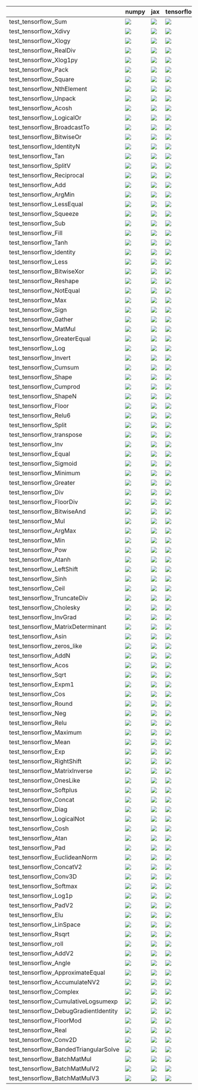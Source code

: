|                                       | numpy                                                                                                                                                                              | jax                                                                                                                                                                                    | tensorflow                                                                                                                                                                             | torch                                                                                                                                                                              |
|:--------------------------------------|:-----------------------------------------------------------------------------------------------------------------------------------------------------------------------------------|:---------------------------------------------------------------------------------------------------------------------------------------------------------------------------------------|:---------------------------------------------------------------------------------------------------------------------------------------------------------------------------------------|:-----------------------------------------------------------------------------------------------------------------------------------------------------------------------------------|
| test_tensorflow_Sum                   | <a href="https://github.com/unifyai/ivy/actions/runs/4546908529/jobs/8016124667" rel="noopener noreferrer" target="_blank"><img src=https://img.shields.io/badge/-failure-red></a> | <a href="https://github.com/unifyai/ivy/actions/runs/4546908529/jobs/8016124667" rel="noopener noreferrer" target="_blank"><img src=https://img.shields.io/badge/-failure-red></a>     | <a href="https://github.com/unifyai/ivy/actions/runs/4546908529/jobs/8016124667" rel="noopener noreferrer" target="_blank"><img src=https://img.shields.io/badge/-failure-red></a>     | <a href="https://github.com/unifyai/ivy/actions/runs/4546908529/jobs/8016124667" rel="noopener noreferrer" target="_blank"><img src=https://img.shields.io/badge/-failure-red></a> |
| test_tensorflow_Xdivy                 | <a href="https://github.com/unifyai/ivy/actions/runs/4546908529/jobs/8016124667" rel="noopener noreferrer" target="_blank"><img src=https://img.shields.io/badge/-failure-red></a> | <a href="https://github.com/unifyai/ivy/actions/runs/4546908529/jobs/8016124667" rel="noopener noreferrer" target="_blank"><img src=https://img.shields.io/badge/-failure-red></a>     | <a href="https://github.com/unifyai/ivy/actions/runs/4546908529/jobs/8016124667" rel="noopener noreferrer" target="_blank"><img src=https://img.shields.io/badge/-failure-red></a>     | <a href="https://github.com/unifyai/ivy/actions/runs/4546908529/jobs/8016124667" rel="noopener noreferrer" target="_blank"><img src=https://img.shields.io/badge/-failure-red></a> |
| test_tensorflow_Xlogy                 | <a href="https://github.com/unifyai/ivy/actions/runs/4546441832/jobs/8015076628" rel="noopener noreferrer" target="_blank"><img src=https://img.shields.io/badge/-failure-red></a> | <a href="https://github.com/unifyai/ivy/actions/runs/4546441832/jobs/8015076628" rel="noopener noreferrer" target="_blank"><img src=https://img.shields.io/badge/-failure-red></a>     | <a href="https://github.com/unifyai/ivy/actions/runs/4546441832/jobs/8015076628" rel="noopener noreferrer" target="_blank"><img src=https://img.shields.io/badge/-failure-red></a>     | <a href="https://github.com/unifyai/ivy/actions/runs/4546441832/jobs/8015076628" rel="noopener noreferrer" target="_blank"><img src=https://img.shields.io/badge/-failure-red></a> |
| test_tensorflow_RealDiv               | <a href="https://github.com/unifyai/ivy/actions/runs/4547379543/jobs/8017186304" rel="noopener noreferrer" target="_blank"><img src=https://img.shields.io/badge/-failure-red></a> | <a href="https://github.com/unifyai/ivy/actions/runs/4547379543/jobs/8017186304" rel="noopener noreferrer" target="_blank"><img src=https://img.shields.io/badge/-failure-red></a>     | <a href="https://github.com/unifyai/ivy/actions/runs/4547379543/jobs/8017186304" rel="noopener noreferrer" target="_blank"><img src=https://img.shields.io/badge/-failure-red></a>     | <a href="https://github.com/unifyai/ivy/actions/runs/4547379543/jobs/8017186304" rel="noopener noreferrer" target="_blank"><img src=https://img.shields.io/badge/-failure-red></a> |
| test_tensorflow_Xlog1py               | <a href="https://github.com/unifyai/ivy/actions/runs/4546441832/jobs/8015076628" rel="noopener noreferrer" target="_blank"><img src=https://img.shields.io/badge/-failure-red></a> | <a href="https://github.com/unifyai/ivy/actions/runs/4546441832/jobs/8015076628" rel="noopener noreferrer" target="_blank"><img src=https://img.shields.io/badge/-failure-red></a>     | <a href="https://github.com/unifyai/ivy/actions/runs/4546441832/jobs/8015076628" rel="noopener noreferrer" target="_blank"><img src=https://img.shields.io/badge/-failure-red></a>     | <a href="https://github.com/unifyai/ivy/actions/runs/4546441832/jobs/8015076628" rel="noopener noreferrer" target="_blank"><img src=https://img.shields.io/badge/-failure-red></a> |
| test_tensorflow_Pack                  | <a href="https://github.com/unifyai/ivy/actions/runs/4547379543/jobs/8017186304" rel="noopener noreferrer" target="_blank"><img src=https://img.shields.io/badge/-failure-red></a> | <a href="https://github.com/unifyai/ivy/actions/runs/4547379543/jobs/8017186304" rel="noopener noreferrer" target="_blank"><img src=https://img.shields.io/badge/-failure-red></a>     | <a href="https://github.com/unifyai/ivy/actions/runs/4547379543/jobs/8017186304" rel="noopener noreferrer" target="_blank"><img src=https://img.shields.io/badge/-failure-red></a>     | <a href="https://github.com/unifyai/ivy/actions/runs/4547379543/jobs/8017186304" rel="noopener noreferrer" target="_blank"><img src=https://img.shields.io/badge/-failure-red></a> |
| test_tensorflow_Square                | <a href="https://github.com/unifyai/ivy/actions/runs/4546908529/jobs/8016124667" rel="noopener noreferrer" target="_blank"><img src=https://img.shields.io/badge/-failure-red></a> | <a href="https://github.com/unifyai/ivy/actions/runs/4546908529/jobs/8016124667" rel="noopener noreferrer" target="_blank"><img src=https://img.shields.io/badge/-failure-red></a>     | <a href="https://github.com/unifyai/ivy/actions/runs/4546908529/jobs/8016124667" rel="noopener noreferrer" target="_blank"><img src=https://img.shields.io/badge/-failure-red></a>     | <a href="https://github.com/unifyai/ivy/actions/runs/4546908529/jobs/8016124667" rel="noopener noreferrer" target="_blank"><img src=https://img.shields.io/badge/-failure-red></a> |
| test_tensorflow_NthElement            | <a href="https://github.com/unifyai/ivy/actions/runs/4547379543/jobs/8017186304" rel="noopener noreferrer" target="_blank"><img src=https://img.shields.io/badge/-failure-red></a> | <a href="https://github.com/unifyai/ivy/actions/runs/4547379543/jobs/8017186304" rel="noopener noreferrer" target="_blank"><img src=https://img.shields.io/badge/-failure-red></a>     | <a href="https://github.com/unifyai/ivy/actions/runs/4547379543/jobs/8017186304" rel="noopener noreferrer" target="_blank"><img src=https://img.shields.io/badge/-failure-red></a>     | <a href="https://github.com/unifyai/ivy/actions/runs/4547379543/jobs/8017186304" rel="noopener noreferrer" target="_blank"><img src=https://img.shields.io/badge/-failure-red></a> |
| test_tensorflow_Unpack                | <a href="https://github.com/unifyai/ivy/actions/runs/4546908529/jobs/8016124667" rel="noopener noreferrer" target="_blank"><img src=https://img.shields.io/badge/-failure-red></a> | <a href="https://github.com/unifyai/ivy/actions/runs/4546908529/jobs/8016124667" rel="noopener noreferrer" target="_blank"><img src=https://img.shields.io/badge/-failure-red></a>     | <a href="https://github.com/unifyai/ivy/actions/runs/4546908529/jobs/8016124667" rel="noopener noreferrer" target="_blank"><img src=https://img.shields.io/badge/-failure-red></a>     | <a href="https://github.com/unifyai/ivy/actions/runs/4546908529/jobs/8016124667" rel="noopener noreferrer" target="_blank"><img src=https://img.shields.io/badge/-failure-red></a> |
| test_tensorflow_Acosh                 | <a href="https://github.com/unifyai/ivy/actions/runs/4547836176/jobs/8018212789" rel="noopener noreferrer" target="_blank"><img src=https://img.shields.io/badge/-failure-red></a> | <a href="https://github.com/unifyai/ivy/actions/runs/4547836176/jobs/8018212789" rel="noopener noreferrer" target="_blank"><img src=https://img.shields.io/badge/-failure-red></a>     | <a href="https://github.com/unifyai/ivy/actions/runs/4547836176/jobs/8018212789" rel="noopener noreferrer" target="_blank"><img src=https://img.shields.io/badge/-failure-red></a>     | <a href="https://github.com/unifyai/ivy/actions/runs/4547836176/jobs/8018212789" rel="noopener noreferrer" target="_blank"><img src=https://img.shields.io/badge/-failure-red></a> |
| test_tensorflow_LogicalOr             | <a href="https://github.com/unifyai/ivy/actions/runs/4547379543/jobs/8017186304" rel="noopener noreferrer" target="_blank"><img src=https://img.shields.io/badge/-failure-red></a> | <a href="https://github.com/unifyai/ivy/actions/runs/4547379543/jobs/8017186304" rel="noopener noreferrer" target="_blank"><img src=https://img.shields.io/badge/-failure-red></a>     | <a href="https://github.com/unifyai/ivy/actions/runs/4547379543/jobs/8017186304" rel="noopener noreferrer" target="_blank"><img src=https://img.shields.io/badge/-failure-red></a>     | <a href="https://github.com/unifyai/ivy/actions/runs/4547379543/jobs/8017186304" rel="noopener noreferrer" target="_blank"><img src=https://img.shields.io/badge/-failure-red></a> |
| test_tensorflow_BroadcastTo           | <a href="https://github.com/unifyai/ivy/actions/runs/4547836176/jobs/8018212789" rel="noopener noreferrer" target="_blank"><img src=https://img.shields.io/badge/-failure-red></a> | <a href="https://github.com/unifyai/ivy/actions/runs/4547836176/jobs/8018212789" rel="noopener noreferrer" target="_blank"><img src=https://img.shields.io/badge/-failure-red></a>     | <a href="https://github.com/unifyai/ivy/actions/runs/4547836176/jobs/8018212789" rel="noopener noreferrer" target="_blank"><img src=https://img.shields.io/badge/-failure-red></a>     | <a href="https://github.com/unifyai/ivy/actions/runs/4547836176/jobs/8018212789" rel="noopener noreferrer" target="_blank"><img src=https://img.shields.io/badge/-failure-red></a> |
| test_tensorflow_BitwiseOr             | <a href="https://github.com/unifyai/ivy/actions/runs/4547836176/jobs/8018212789" rel="noopener noreferrer" target="_blank"><img src=https://img.shields.io/badge/-failure-red></a> | <a href="https://github.com/unifyai/ivy/actions/runs/4547836176/jobs/8018212789" rel="noopener noreferrer" target="_blank"><img src=https://img.shields.io/badge/-failure-red></a>     | <a href="https://github.com/unifyai/ivy/actions/runs/4547836176/jobs/8018212789" rel="noopener noreferrer" target="_blank"><img src=https://img.shields.io/badge/-failure-red></a>     | <a href="https://github.com/unifyai/ivy/actions/runs/4547836176/jobs/8018212789" rel="noopener noreferrer" target="_blank"><img src=https://img.shields.io/badge/-failure-red></a> |
| test_tensorflow_IdentityN             | <a href="https://github.com/unifyai/ivy/actions/runs/4548249718/jobs/8019084056" rel="noopener noreferrer" target="_blank"><img src=https://img.shields.io/badge/-failure-red></a> | <a href="https://github.com/unifyai/ivy/actions/runs/4548249718/jobs/8019084056" rel="noopener noreferrer" target="_blank"><img src=https://img.shields.io/badge/-failure-red></a>     | <a href="https://github.com/unifyai/ivy/actions/runs/4548249718/jobs/8019084056" rel="noopener noreferrer" target="_blank"><img src=https://img.shields.io/badge/-failure-red></a>     | <a href="https://github.com/unifyai/ivy/actions/runs/4548249718/jobs/8019084056" rel="noopener noreferrer" target="_blank"><img src=https://img.shields.io/badge/-failure-red></a> |
| test_tensorflow_Tan                   | <a href="https://github.com/unifyai/ivy/actions/runs/4546908529/jobs/8016124667" rel="noopener noreferrer" target="_blank"><img src=https://img.shields.io/badge/-failure-red></a> | <a href="https://github.com/unifyai/ivy/actions/runs/4546908529/jobs/8016124667" rel="noopener noreferrer" target="_blank"><img src=https://img.shields.io/badge/-failure-red></a>     | <a href="https://github.com/unifyai/ivy/actions/runs/4546908529/jobs/8016124667" rel="noopener noreferrer" target="_blank"><img src=https://img.shields.io/badge/-failure-red></a>     | <a href="https://github.com/unifyai/ivy/actions/runs/4546908529/jobs/8016124667" rel="noopener noreferrer" target="_blank"><img src=https://img.shields.io/badge/-failure-red></a> |
| test_tensorflow_SplitV                | <a href="https://github.com/unifyai/ivy/actions/runs/4546908529/jobs/8016124667" rel="noopener noreferrer" target="_blank"><img src=https://img.shields.io/badge/-failure-red></a> | <a href="https://github.com/unifyai/ivy/actions/runs/4546908529/jobs/8016124667" rel="noopener noreferrer" target="_blank"><img src=https://img.shields.io/badge/-failure-red></a>     | <a href="https://github.com/unifyai/ivy/actions/runs/4546908529/jobs/8016124667" rel="noopener noreferrer" target="_blank"><img src=https://img.shields.io/badge/-failure-red></a>     | <a href="https://github.com/unifyai/ivy/actions/runs/4546908529/jobs/8016124667" rel="noopener noreferrer" target="_blank"><img src=https://img.shields.io/badge/-failure-red></a> |
| test_tensorflow_Reciprocal            | <a href="https://github.com/unifyai/ivy/actions/runs/4547379543/jobs/8017186304" rel="noopener noreferrer" target="_blank"><img src=https://img.shields.io/badge/-failure-red></a> | <a href="https://github.com/unifyai/ivy/actions/runs/4547379543/jobs/8017186304" rel="noopener noreferrer" target="_blank"><img src=https://img.shields.io/badge/-failure-red></a>     | <a href="https://github.com/unifyai/ivy/actions/runs/4547379543/jobs/8017186304" rel="noopener noreferrer" target="_blank"><img src=https://img.shields.io/badge/-failure-red></a>     | <a href="https://github.com/unifyai/ivy/actions/runs/4547379543/jobs/8017186304" rel="noopener noreferrer" target="_blank"><img src=https://img.shields.io/badge/-failure-red></a> |
| test_tensorflow_Add                   | <a href="https://github.com/unifyai/ivy/actions/runs/4547836176/jobs/8018212789" rel="noopener noreferrer" target="_blank"><img src=https://img.shields.io/badge/-failure-red></a> | <a href="https://github.com/unifyai/ivy/actions/runs/4547836176/jobs/8018212789" rel="noopener noreferrer" target="_blank"><img src=https://img.shields.io/badge/-failure-red></a>     | <a href="https://github.com/unifyai/ivy/actions/runs/4547836176/jobs/8018212789" rel="noopener noreferrer" target="_blank"><img src=https://img.shields.io/badge/-failure-red></a>     | <a href="https://github.com/unifyai/ivy/actions/runs/4547836176/jobs/8018212789" rel="noopener noreferrer" target="_blank"><img src=https://img.shields.io/badge/-failure-red></a> |
| test_tensorflow_ArgMin                | <a href="https://github.com/unifyai/ivy/actions/runs/4547836176/jobs/8018212789" rel="noopener noreferrer" target="_blank"><img src=https://img.shields.io/badge/-failure-red></a> | <a href="https://github.com/unifyai/ivy/actions/runs/4547836176/jobs/8018212789" rel="noopener noreferrer" target="_blank"><img src=https://img.shields.io/badge/-failure-red></a>     | <a href="https://github.com/unifyai/ivy/actions/runs/4547836176/jobs/8018212789" rel="noopener noreferrer" target="_blank"><img src=https://img.shields.io/badge/-failure-red></a>     | <a href="https://github.com/unifyai/ivy/actions/runs/4547836176/jobs/8018212789" rel="noopener noreferrer" target="_blank"><img src=https://img.shields.io/badge/-failure-red></a> |
| test_tensorflow_LessEqual             | <a href="https://github.com/unifyai/ivy/actions/runs/4548249718/jobs/8019084056" rel="noopener noreferrer" target="_blank"><img src=https://img.shields.io/badge/-failure-red></a> | <a href="https://github.com/unifyai/ivy/actions/runs/4548249718/jobs/8019084056" rel="noopener noreferrer" target="_blank"><img src=https://img.shields.io/badge/-failure-red></a>     | <a href="https://github.com/unifyai/ivy/actions/runs/4548249718/jobs/8019084056" rel="noopener noreferrer" target="_blank"><img src=https://img.shields.io/badge/-failure-red></a>     | <a href="https://github.com/unifyai/ivy/actions/runs/4548249718/jobs/8019084056" rel="noopener noreferrer" target="_blank"><img src=https://img.shields.io/badge/-failure-red></a> |
| test_tensorflow_Squeeze               | <a href="https://github.com/unifyai/ivy/actions/runs/4546908529/jobs/8016124667" rel="noopener noreferrer" target="_blank"><img src=https://img.shields.io/badge/-failure-red></a> | <a href="https://github.com/unifyai/ivy/actions/runs/4546908529/jobs/8016124667" rel="noopener noreferrer" target="_blank"><img src=https://img.shields.io/badge/-failure-red></a>     | <a href="https://github.com/unifyai/ivy/actions/runs/4546908529/jobs/8016124667" rel="noopener noreferrer" target="_blank"><img src=https://img.shields.io/badge/-failure-red></a>     | <a href="https://github.com/unifyai/ivy/actions/runs/4548212039/jobs/8019010759" rel="noopener noreferrer" target="_blank"><img src=https://img.shields.io/badge/-failure-red></a> |
| test_tensorflow_Sub                   | <a href="https://github.com/unifyai/ivy/actions/runs/4546908529/jobs/8016124667" rel="noopener noreferrer" target="_blank"><img src=https://img.shields.io/badge/-failure-red></a> | <a href="https://github.com/unifyai/ivy/actions/runs/4546908529/jobs/8016124667" rel="noopener noreferrer" target="_blank"><img src=https://img.shields.io/badge/-failure-red></a>     | <a href="https://github.com/unifyai/ivy/actions/runs/4546908529/jobs/8016124667" rel="noopener noreferrer" target="_blank"><img src=https://img.shields.io/badge/-failure-red></a>     | <a href="https://github.com/unifyai/ivy/actions/runs/4546908529/jobs/8016124667" rel="noopener noreferrer" target="_blank"><img src=https://img.shields.io/badge/-failure-red></a> |
| test_tensorflow_Fill                  | <a href="https://github.com/unifyai/ivy/actions/runs/4548249718/jobs/8019084056" rel="noopener noreferrer" target="_blank"><img src=https://img.shields.io/badge/-failure-red></a> | <a href="https://github.com/unifyai/ivy/actions/runs/4548249718/jobs/8019084056" rel="noopener noreferrer" target="_blank"><img src=https://img.shields.io/badge/-success-success></a> | <a href="https://github.com/unifyai/ivy/actions/runs/4548249718/jobs/8019084056" rel="noopener noreferrer" target="_blank"><img src=https://img.shields.io/badge/-success-success></a> | <a href="https://github.com/unifyai/ivy/actions/runs/4548249718/jobs/8019084056" rel="noopener noreferrer" target="_blank"><img src=https://img.shields.io/badge/-failure-red></a> |
| test_tensorflow_Tanh                  | <a href="https://github.com/unifyai/ivy/actions/runs/4546908529/jobs/8016124667" rel="noopener noreferrer" target="_blank"><img src=https://img.shields.io/badge/-failure-red></a> | <a href="https://github.com/unifyai/ivy/actions/runs/4546908529/jobs/8016124667" rel="noopener noreferrer" target="_blank"><img src=https://img.shields.io/badge/-failure-red></a>     | <a href="https://github.com/unifyai/ivy/actions/runs/4546908529/jobs/8016124667" rel="noopener noreferrer" target="_blank"><img src=https://img.shields.io/badge/-failure-red></a>     | <a href="https://github.com/unifyai/ivy/actions/runs/4546908529/jobs/8016124667" rel="noopener noreferrer" target="_blank"><img src=https://img.shields.io/badge/-failure-red></a> |
| test_tensorflow_Identity              | <a href="https://github.com/unifyai/ivy/actions/runs/4548249718/jobs/8019084056" rel="noopener noreferrer" target="_blank"><img src=https://img.shields.io/badge/-failure-red></a> | <a href="https://github.com/unifyai/ivy/actions/runs/4548249718/jobs/8019084056" rel="noopener noreferrer" target="_blank"><img src=https://img.shields.io/badge/-failure-red></a>     | <a href="https://github.com/unifyai/ivy/actions/runs/4548249718/jobs/8019084056" rel="noopener noreferrer" target="_blank"><img src=https://img.shields.io/badge/-failure-red></a>     | <a href="https://github.com/unifyai/ivy/actions/runs/4548249718/jobs/8019084056" rel="noopener noreferrer" target="_blank"><img src=https://img.shields.io/badge/-failure-red></a> |
| test_tensorflow_Less                  | <a href="https://github.com/unifyai/ivy/actions/runs/4548249718/jobs/8019084056" rel="noopener noreferrer" target="_blank"><img src=https://img.shields.io/badge/-failure-red></a> | <a href="https://github.com/unifyai/ivy/actions/runs/4548249718/jobs/8019084056" rel="noopener noreferrer" target="_blank"><img src=https://img.shields.io/badge/-failure-red></a>     | <a href="https://github.com/unifyai/ivy/actions/runs/4548249718/jobs/8019084056" rel="noopener noreferrer" target="_blank"><img src=https://img.shields.io/badge/-failure-red></a>     | <a href="https://github.com/unifyai/ivy/actions/runs/4548249718/jobs/8019084056" rel="noopener noreferrer" target="_blank"><img src=https://img.shields.io/badge/-failure-red></a> |
| test_tensorflow_BitwiseXor            | <a href="https://github.com/unifyai/ivy/actions/runs/4547836176/jobs/8018212789" rel="noopener noreferrer" target="_blank"><img src=https://img.shields.io/badge/-failure-red></a> | <a href="https://github.com/unifyai/ivy/actions/runs/4547836176/jobs/8018212789" rel="noopener noreferrer" target="_blank"><img src=https://img.shields.io/badge/-failure-red></a>     | <a href="https://github.com/unifyai/ivy/actions/runs/4547836176/jobs/8018212789" rel="noopener noreferrer" target="_blank"><img src=https://img.shields.io/badge/-failure-red></a>     | <a href="https://github.com/unifyai/ivy/actions/runs/4547836176/jobs/8018212789" rel="noopener noreferrer" target="_blank"><img src=https://img.shields.io/badge/-failure-red></a> |
| test_tensorflow_Reshape               | <a href="https://github.com/unifyai/ivy/actions/runs/4547379543/jobs/8017186304" rel="noopener noreferrer" target="_blank"><img src=https://img.shields.io/badge/-failure-red></a> | <a href="https://github.com/unifyai/ivy/actions/runs/4547379543/jobs/8017186304" rel="noopener noreferrer" target="_blank"><img src=https://img.shields.io/badge/-failure-red></a>     | <a href="https://github.com/unifyai/ivy/actions/runs/4547379543/jobs/8017186304" rel="noopener noreferrer" target="_blank"><img src=https://img.shields.io/badge/-failure-red></a>     | <a href="https://github.com/unifyai/ivy/actions/runs/4547379543/jobs/8017186304" rel="noopener noreferrer" target="_blank"><img src=https://img.shields.io/badge/-failure-red></a> |
| test_tensorflow_NotEqual              | <a href="https://github.com/unifyai/ivy/actions/runs/4547379543/jobs/8017186304" rel="noopener noreferrer" target="_blank"><img src=https://img.shields.io/badge/-failure-red></a> | <a href="https://github.com/unifyai/ivy/actions/runs/4547379543/jobs/8017186304" rel="noopener noreferrer" target="_blank"><img src=https://img.shields.io/badge/-failure-red></a>     | <a href="https://github.com/unifyai/ivy/actions/runs/4547379543/jobs/8017186304" rel="noopener noreferrer" target="_blank"><img src=https://img.shields.io/badge/-failure-red></a>     | <a href="https://github.com/unifyai/ivy/actions/runs/4547379543/jobs/8017186304" rel="noopener noreferrer" target="_blank"><img src=https://img.shields.io/badge/-failure-red></a> |
| test_tensorflow_Max                   | <a href="https://github.com/unifyai/ivy/actions/runs/4547379543/jobs/8017186304" rel="noopener noreferrer" target="_blank"><img src=https://img.shields.io/badge/-failure-red></a> | <a href="https://github.com/unifyai/ivy/actions/runs/4547379543/jobs/8017186304" rel="noopener noreferrer" target="_blank"><img src=https://img.shields.io/badge/-failure-red></a>     | <a href="https://github.com/unifyai/ivy/actions/runs/4547379543/jobs/8017186304" rel="noopener noreferrer" target="_blank"><img src=https://img.shields.io/badge/-failure-red></a>     | <a href="https://github.com/unifyai/ivy/actions/runs/4547379543/jobs/8017186304" rel="noopener noreferrer" target="_blank"><img src=https://img.shields.io/badge/-failure-red></a> |
| test_tensorflow_Sign                  | <a href="https://github.com/unifyai/ivy/actions/runs/4547379543/jobs/8017186304" rel="noopener noreferrer" target="_blank"><img src=https://img.shields.io/badge/-failure-red></a> | <a href="https://github.com/unifyai/ivy/actions/runs/4547379543/jobs/8017186304" rel="noopener noreferrer" target="_blank"><img src=https://img.shields.io/badge/-failure-red></a>     | <a href="https://github.com/unifyai/ivy/actions/runs/4547379543/jobs/8017186304" rel="noopener noreferrer" target="_blank"><img src=https://img.shields.io/badge/-failure-red></a>     | <a href="https://github.com/unifyai/ivy/actions/runs/4547379543/jobs/8017186304" rel="noopener noreferrer" target="_blank"><img src=https://img.shields.io/badge/-failure-red></a> |
| test_tensorflow_Gather                | <a href="https://github.com/unifyai/ivy/actions/runs/4548249718/jobs/8019084056" rel="noopener noreferrer" target="_blank"><img src=https://img.shields.io/badge/-failure-red></a> | <a href="https://github.com/unifyai/ivy/actions/runs/4548249718/jobs/8019084056" rel="noopener noreferrer" target="_blank"><img src=https://img.shields.io/badge/-failure-red></a>     | <a href="https://github.com/unifyai/ivy/actions/runs/4548249718/jobs/8019084056" rel="noopener noreferrer" target="_blank"><img src=https://img.shields.io/badge/-failure-red></a>     | <a href="https://github.com/unifyai/ivy/actions/runs/4548249718/jobs/8019084056" rel="noopener noreferrer" target="_blank"><img src=https://img.shields.io/badge/-failure-red></a> |
| test_tensorflow_MatMul                | <a href="https://github.com/unifyai/ivy/actions/runs/4547379543/jobs/8017186304" rel="noopener noreferrer" target="_blank"><img src=https://img.shields.io/badge/-failure-red></a> | <a href="https://github.com/unifyai/ivy/actions/runs/4547379543/jobs/8017186304" rel="noopener noreferrer" target="_blank"><img src=https://img.shields.io/badge/-failure-red></a>     | <a href="https://github.com/unifyai/ivy/actions/runs/4547379543/jobs/8017186304" rel="noopener noreferrer" target="_blank"><img src=https://img.shields.io/badge/-failure-red></a>     | <a href="https://github.com/unifyai/ivy/actions/runs/4547379543/jobs/8017186304" rel="noopener noreferrer" target="_blank"><img src=https://img.shields.io/badge/-failure-red></a> |
| test_tensorflow_GreaterEqual          | <a href="https://github.com/unifyai/ivy/actions/runs/4548249718/jobs/8019084056" rel="noopener noreferrer" target="_blank"><img src=https://img.shields.io/badge/-failure-red></a> | <a href="https://github.com/unifyai/ivy/actions/runs/4548249718/jobs/8019084056" rel="noopener noreferrer" target="_blank"><img src=https://img.shields.io/badge/-failure-red></a>     | <a href="https://github.com/unifyai/ivy/actions/runs/4548249718/jobs/8019084056" rel="noopener noreferrer" target="_blank"><img src=https://img.shields.io/badge/-failure-red></a>     | <a href="https://github.com/unifyai/ivy/actions/runs/4548249718/jobs/8019084056" rel="noopener noreferrer" target="_blank"><img src=https://img.shields.io/badge/-failure-red></a> |
| test_tensorflow_Log                   | <a href="https://github.com/unifyai/ivy/actions/runs/4548249718/jobs/8019084056" rel="noopener noreferrer" target="_blank"><img src=https://img.shields.io/badge/-failure-red></a> | <a href="https://github.com/unifyai/ivy/actions/runs/4548249718/jobs/8019084056" rel="noopener noreferrer" target="_blank"><img src=https://img.shields.io/badge/-failure-red></a>     | <a href="https://github.com/unifyai/ivy/actions/runs/4548249718/jobs/8019084056" rel="noopener noreferrer" target="_blank"><img src=https://img.shields.io/badge/-failure-red></a>     | <a href="https://github.com/unifyai/ivy/actions/runs/4548249718/jobs/8019084056" rel="noopener noreferrer" target="_blank"><img src=https://img.shields.io/badge/-failure-red></a> |
| test_tensorflow_Invert                | <a href="https://github.com/unifyai/ivy/actions/runs/4548249718/jobs/8019084056" rel="noopener noreferrer" target="_blank"><img src=https://img.shields.io/badge/-failure-red></a> | <a href="https://github.com/unifyai/ivy/actions/runs/4548249718/jobs/8019084056" rel="noopener noreferrer" target="_blank"><img src=https://img.shields.io/badge/-failure-red></a>     | <a href="https://github.com/unifyai/ivy/actions/runs/4548249718/jobs/8019084056" rel="noopener noreferrer" target="_blank"><img src=https://img.shields.io/badge/-failure-red></a>     | <a href="https://github.com/unifyai/ivy/actions/runs/4548249718/jobs/8019084056" rel="noopener noreferrer" target="_blank"><img src=https://img.shields.io/badge/-failure-red></a> |
| test_tensorflow_Cumsum                | <a href="https://github.com/unifyai/ivy/actions/runs/4548249718/jobs/8019084056" rel="noopener noreferrer" target="_blank"><img src=https://img.shields.io/badge/-failure-red></a> | <a href="https://github.com/unifyai/ivy/actions/runs/4548249718/jobs/8019084056" rel="noopener noreferrer" target="_blank"><img src=https://img.shields.io/badge/-failure-red></a>     | <a href="https://github.com/unifyai/ivy/actions/runs/4548249718/jobs/8019084056" rel="noopener noreferrer" target="_blank"><img src=https://img.shields.io/badge/-failure-red></a>     | <a href="https://github.com/unifyai/ivy/actions/runs/4548249718/jobs/8019084056" rel="noopener noreferrer" target="_blank"><img src=https://img.shields.io/badge/-failure-red></a> |
| test_tensorflow_Shape                 | <a href="https://github.com/unifyai/ivy/actions/runs/4547379543/jobs/8017186304" rel="noopener noreferrer" target="_blank"><img src=https://img.shields.io/badge/-failure-red></a> | <a href="https://github.com/unifyai/ivy/actions/runs/4547379543/jobs/8017186304" rel="noopener noreferrer" target="_blank"><img src=https://img.shields.io/badge/-failure-red></a>     | <a href="https://github.com/unifyai/ivy/actions/runs/4547379543/jobs/8017186304" rel="noopener noreferrer" target="_blank"><img src=https://img.shields.io/badge/-failure-red></a>     | <a href="https://github.com/unifyai/ivy/actions/runs/4547379543/jobs/8017186304" rel="noopener noreferrer" target="_blank"><img src=https://img.shields.io/badge/-failure-red></a> |
| test_tensorflow_Cumprod               | <a href="https://github.com/unifyai/ivy/actions/runs/4548249718/jobs/8019084056" rel="noopener noreferrer" target="_blank"><img src=https://img.shields.io/badge/-failure-red></a> | <a href="https://github.com/unifyai/ivy/actions/runs/4548249718/jobs/8019084056" rel="noopener noreferrer" target="_blank"><img src=https://img.shields.io/badge/-failure-red></a>     | <a href="https://github.com/unifyai/ivy/actions/runs/4548249718/jobs/8019084056" rel="noopener noreferrer" target="_blank"><img src=https://img.shields.io/badge/-failure-red></a>     | <a href="https://github.com/unifyai/ivy/actions/runs/4548249718/jobs/8019084056" rel="noopener noreferrer" target="_blank"><img src=https://img.shields.io/badge/-failure-red></a> |
| test_tensorflow_ShapeN                | <a href="https://github.com/unifyai/ivy/actions/runs/4547379543/jobs/8017186304" rel="noopener noreferrer" target="_blank"><img src=https://img.shields.io/badge/-failure-red></a> | <a href="https://github.com/unifyai/ivy/actions/runs/4547379543/jobs/8017186304" rel="noopener noreferrer" target="_blank"><img src=https://img.shields.io/badge/-failure-red></a>     | <a href="https://github.com/unifyai/ivy/actions/runs/4547379543/jobs/8017186304" rel="noopener noreferrer" target="_blank"><img src=https://img.shields.io/badge/-failure-red></a>     | <a href="https://github.com/unifyai/ivy/actions/runs/4547379543/jobs/8017186304" rel="noopener noreferrer" target="_blank"><img src=https://img.shields.io/badge/-failure-red></a> |
| test_tensorflow_Floor                 | <a href="https://github.com/unifyai/ivy/actions/runs/4548249718/jobs/8019084056" rel="noopener noreferrer" target="_blank"><img src=https://img.shields.io/badge/-failure-red></a> | <a href="https://github.com/unifyai/ivy/actions/runs/4548249718/jobs/8019084056" rel="noopener noreferrer" target="_blank"><img src=https://img.shields.io/badge/-failure-red></a>     | <a href="https://github.com/unifyai/ivy/actions/runs/4548249718/jobs/8019084056" rel="noopener noreferrer" target="_blank"><img src=https://img.shields.io/badge/-failure-red></a>     | <a href="https://github.com/unifyai/ivy/actions/runs/4548249718/jobs/8019084056" rel="noopener noreferrer" target="_blank"><img src=https://img.shields.io/badge/-failure-red></a> |
| test_tensorflow_Relu6                 | <a href="https://github.com/unifyai/ivy/actions/runs/4547379543/jobs/8017186304" rel="noopener noreferrer" target="_blank"><img src=https://img.shields.io/badge/-failure-red></a> | <a href="https://github.com/unifyai/ivy/actions/runs/4547379543/jobs/8017186304" rel="noopener noreferrer" target="_blank"><img src=https://img.shields.io/badge/-failure-red></a>     | <a href="https://github.com/unifyai/ivy/actions/runs/4547379543/jobs/8017186304" rel="noopener noreferrer" target="_blank"><img src=https://img.shields.io/badge/-failure-red></a>     | <a href="https://github.com/unifyai/ivy/actions/runs/4547379543/jobs/8017186304" rel="noopener noreferrer" target="_blank"><img src=https://img.shields.io/badge/-failure-red></a> |
| test_tensorflow_Split                 | <a href="https://github.com/unifyai/ivy/actions/runs/4546908529/jobs/8016124667" rel="noopener noreferrer" target="_blank"><img src=https://img.shields.io/badge/-failure-red></a> | <a href="https://github.com/unifyai/ivy/actions/runs/4546908529/jobs/8016124667" rel="noopener noreferrer" target="_blank"><img src=https://img.shields.io/badge/-failure-red></a>     | <a href="https://github.com/unifyai/ivy/actions/runs/4546908529/jobs/8016124667" rel="noopener noreferrer" target="_blank"><img src=https://img.shields.io/badge/-failure-red></a>     | <a href="https://github.com/unifyai/ivy/actions/runs/4546908529/jobs/8016124667" rel="noopener noreferrer" target="_blank"><img src=https://img.shields.io/badge/-failure-red></a> |
| test_tensorflow_transpose             | <a href="https://github.com/unifyai/ivy/actions/runs/4546441832/jobs/8015076628" rel="noopener noreferrer" target="_blank"><img src=https://img.shields.io/badge/-failure-red></a> | <a href="https://github.com/unifyai/ivy/actions/runs/4546441832/jobs/8015076628" rel="noopener noreferrer" target="_blank"><img src=https://img.shields.io/badge/-failure-red></a>     | <a href="https://github.com/unifyai/ivy/actions/runs/4546441832/jobs/8015076628" rel="noopener noreferrer" target="_blank"><img src=https://img.shields.io/badge/-failure-red></a>     | <a href="https://github.com/unifyai/ivy/actions/runs/4546441832/jobs/8015076628" rel="noopener noreferrer" target="_blank"><img src=https://img.shields.io/badge/-failure-red></a> |
| test_tensorflow_Inv                   | <a href="https://github.com/unifyai/ivy/actions/runs/4548249718/jobs/8019084056" rel="noopener noreferrer" target="_blank"><img src=https://img.shields.io/badge/-failure-red></a> | <a href="https://github.com/unifyai/ivy/actions/runs/4548249718/jobs/8019084056" rel="noopener noreferrer" target="_blank"><img src=https://img.shields.io/badge/-failure-red></a>     | <a href="https://github.com/unifyai/ivy/actions/runs/4548249718/jobs/8019084056" rel="noopener noreferrer" target="_blank"><img src=https://img.shields.io/badge/-failure-red></a>     | <a href="https://github.com/unifyai/ivy/actions/runs/4548249718/jobs/8019084056" rel="noopener noreferrer" target="_blank"><img src=https://img.shields.io/badge/-failure-red></a> |
| test_tensorflow_Equal                 | <a href="https://github.com/unifyai/ivy/actions/runs/4548249718/jobs/8019084056" rel="noopener noreferrer" target="_blank"><img src=https://img.shields.io/badge/-failure-red></a> | <a href="https://github.com/unifyai/ivy/actions/runs/4548249718/jobs/8019084056" rel="noopener noreferrer" target="_blank"><img src=https://img.shields.io/badge/-failure-red></a>     | <a href="https://github.com/unifyai/ivy/actions/runs/4548249718/jobs/8019084056" rel="noopener noreferrer" target="_blank"><img src=https://img.shields.io/badge/-failure-red></a>     | <a href="https://github.com/unifyai/ivy/actions/runs/4548249718/jobs/8019084056" rel="noopener noreferrer" target="_blank"><img src=https://img.shields.io/badge/-failure-red></a> |
| test_tensorflow_Sigmoid               | <a href="https://github.com/unifyai/ivy/actions/runs/4547379543/jobs/8017186304" rel="noopener noreferrer" target="_blank"><img src=https://img.shields.io/badge/-failure-red></a> | <a href="https://github.com/unifyai/ivy/actions/runs/4547379543/jobs/8017186304" rel="noopener noreferrer" target="_blank"><img src=https://img.shields.io/badge/-failure-red></a>     | <a href="https://github.com/unifyai/ivy/actions/runs/4547379543/jobs/8017186304" rel="noopener noreferrer" target="_blank"><img src=https://img.shields.io/badge/-failure-red></a>     | <a href="https://github.com/unifyai/ivy/actions/runs/4547379543/jobs/8017186304" rel="noopener noreferrer" target="_blank"><img src=https://img.shields.io/badge/-failure-red></a> |
| test_tensorflow_Minimum               | <a href="https://github.com/unifyai/ivy/actions/runs/4547379543/jobs/8017186304" rel="noopener noreferrer" target="_blank"><img src=https://img.shields.io/badge/-failure-red></a> | <a href="https://github.com/unifyai/ivy/actions/runs/4547379543/jobs/8017186304" rel="noopener noreferrer" target="_blank"><img src=https://img.shields.io/badge/-failure-red></a>     | <a href="https://github.com/unifyai/ivy/actions/runs/4547379543/jobs/8017186304" rel="noopener noreferrer" target="_blank"><img src=https://img.shields.io/badge/-failure-red></a>     | <a href="https://github.com/unifyai/ivy/actions/runs/4547379543/jobs/8017186304" rel="noopener noreferrer" target="_blank"><img src=https://img.shields.io/badge/-failure-red></a> |
| test_tensorflow_Greater               | <a href="https://github.com/unifyai/ivy/actions/runs/4548249718/jobs/8019084056" rel="noopener noreferrer" target="_blank"><img src=https://img.shields.io/badge/-failure-red></a> | <a href="https://github.com/unifyai/ivy/actions/runs/4548249718/jobs/8019084056" rel="noopener noreferrer" target="_blank"><img src=https://img.shields.io/badge/-failure-red></a>     | <a href="https://github.com/unifyai/ivy/actions/runs/4548249718/jobs/8019084056" rel="noopener noreferrer" target="_blank"><img src=https://img.shields.io/badge/-failure-red></a>     | <a href="https://github.com/unifyai/ivy/actions/runs/4548249718/jobs/8019084056" rel="noopener noreferrer" target="_blank"><img src=https://img.shields.io/badge/-failure-red></a> |
| test_tensorflow_Div                   | <a href="https://github.com/unifyai/ivy/actions/runs/4548249718/jobs/8019084056" rel="noopener noreferrer" target="_blank"><img src=https://img.shields.io/badge/-failure-red></a> | <a href="https://github.com/unifyai/ivy/actions/runs/4548249718/jobs/8019084056" rel="noopener noreferrer" target="_blank"><img src=https://img.shields.io/badge/-failure-red></a>     | <a href="https://github.com/unifyai/ivy/actions/runs/4548249718/jobs/8019084056" rel="noopener noreferrer" target="_blank"><img src=https://img.shields.io/badge/-failure-red></a>     | <a href="https://github.com/unifyai/ivy/actions/runs/4548249718/jobs/8019084056" rel="noopener noreferrer" target="_blank"><img src=https://img.shields.io/badge/-failure-red></a> |
| test_tensorflow_FloorDiv              | <a href="https://github.com/unifyai/ivy/actions/runs/4548249718/jobs/8019084056" rel="noopener noreferrer" target="_blank"><img src=https://img.shields.io/badge/-failure-red></a> | <a href="https://github.com/unifyai/ivy/actions/runs/4548249718/jobs/8019084056" rel="noopener noreferrer" target="_blank"><img src=https://img.shields.io/badge/-failure-red></a>     | <a href="https://github.com/unifyai/ivy/actions/runs/4548249718/jobs/8019084056" rel="noopener noreferrer" target="_blank"><img src=https://img.shields.io/badge/-failure-red></a>     | <a href="https://github.com/unifyai/ivy/actions/runs/4548249718/jobs/8019084056" rel="noopener noreferrer" target="_blank"><img src=https://img.shields.io/badge/-failure-red></a> |
| test_tensorflow_BitwiseAnd            | <a href="https://github.com/unifyai/ivy/actions/runs/4547836176/jobs/8018212789" rel="noopener noreferrer" target="_blank"><img src=https://img.shields.io/badge/-failure-red></a> | <a href="https://github.com/unifyai/ivy/actions/runs/4547836176/jobs/8018212789" rel="noopener noreferrer" target="_blank"><img src=https://img.shields.io/badge/-failure-red></a>     | <a href="https://github.com/unifyai/ivy/actions/runs/4547836176/jobs/8018212789" rel="noopener noreferrer" target="_blank"><img src=https://img.shields.io/badge/-failure-red></a>     | <a href="https://github.com/unifyai/ivy/actions/runs/4547836176/jobs/8018212789" rel="noopener noreferrer" target="_blank"><img src=https://img.shields.io/badge/-failure-red></a> |
| test_tensorflow_Mul                   | <a href="https://github.com/unifyai/ivy/actions/runs/4547379543/jobs/8017186304" rel="noopener noreferrer" target="_blank"><img src=https://img.shields.io/badge/-failure-red></a> | <a href="https://github.com/unifyai/ivy/actions/runs/4547379543/jobs/8017186304" rel="noopener noreferrer" target="_blank"><img src=https://img.shields.io/badge/-failure-red></a>     | <a href="https://github.com/unifyai/ivy/actions/runs/4547379543/jobs/8017186304" rel="noopener noreferrer" target="_blank"><img src=https://img.shields.io/badge/-failure-red></a>     | <a href="https://github.com/unifyai/ivy/actions/runs/4547379543/jobs/8017186304" rel="noopener noreferrer" target="_blank"><img src=https://img.shields.io/badge/-failure-red></a> |
| test_tensorflow_ArgMax                | <a href="https://github.com/unifyai/ivy/actions/runs/4547836176/jobs/8018212789" rel="noopener noreferrer" target="_blank"><img src=https://img.shields.io/badge/-failure-red></a> | <a href="https://github.com/unifyai/ivy/actions/runs/4547836176/jobs/8018212789" rel="noopener noreferrer" target="_blank"><img src=https://img.shields.io/badge/-failure-red></a>     | <a href="https://github.com/unifyai/ivy/actions/runs/4547836176/jobs/8018212789" rel="noopener noreferrer" target="_blank"><img src=https://img.shields.io/badge/-failure-red></a>     | <a href="https://github.com/unifyai/ivy/actions/runs/4547836176/jobs/8018212789" rel="noopener noreferrer" target="_blank"><img src=https://img.shields.io/badge/-failure-red></a> |
| test_tensorflow_Min                   | <a href="https://github.com/unifyai/ivy/actions/runs/4548616395/jobs/8019827411" rel="noopener noreferrer" target="_blank"><img src=https://img.shields.io/badge/-failure-red></a> | <a href="https://github.com/unifyai/ivy/actions/runs/4548616395/jobs/8019827411" rel="noopener noreferrer" target="_blank"><img src=https://img.shields.io/badge/-failure-red></a>     | <a href="https://github.com/unifyai/ivy/actions/runs/4548616395/jobs/8019827411" rel="noopener noreferrer" target="_blank"><img src=https://img.shields.io/badge/-failure-red></a>     | <a href="https://github.com/unifyai/ivy/actions/runs/4548616395/jobs/8019827411" rel="noopener noreferrer" target="_blank"><img src=https://img.shields.io/badge/-failure-red></a> |
| test_tensorflow_Pow                   | <a href="https://github.com/unifyai/ivy/actions/runs/4547379543/jobs/8017186304" rel="noopener noreferrer" target="_blank"><img src=https://img.shields.io/badge/-failure-red></a> | <a href="https://github.com/unifyai/ivy/actions/runs/4547379543/jobs/8017186304" rel="noopener noreferrer" target="_blank"><img src=https://img.shields.io/badge/-failure-red></a>     | <a href="https://github.com/unifyai/ivy/actions/runs/4547379543/jobs/8017186304" rel="noopener noreferrer" target="_blank"><img src=https://img.shields.io/badge/-failure-red></a>     | <a href="https://github.com/unifyai/ivy/actions/runs/4547379543/jobs/8017186304" rel="noopener noreferrer" target="_blank"><img src=https://img.shields.io/badge/-failure-red></a> |
| test_tensorflow_Atanh                 | <a href="https://github.com/unifyai/ivy/actions/runs/4547836176/jobs/8018212789" rel="noopener noreferrer" target="_blank"><img src=https://img.shields.io/badge/-failure-red></a> | <a href="https://github.com/unifyai/ivy/actions/runs/4547836176/jobs/8018212789" rel="noopener noreferrer" target="_blank"><img src=https://img.shields.io/badge/-failure-red></a>     | <a href="https://github.com/unifyai/ivy/actions/runs/4547836176/jobs/8018212789" rel="noopener noreferrer" target="_blank"><img src=https://img.shields.io/badge/-failure-red></a>     | <a href="https://github.com/unifyai/ivy/actions/runs/4547836176/jobs/8018212789" rel="noopener noreferrer" target="_blank"><img src=https://img.shields.io/badge/-failure-red></a> |
| test_tensorflow_LeftShift             | <a href="https://github.com/unifyai/ivy/actions/runs/4548249718/jobs/8019084056" rel="noopener noreferrer" target="_blank"><img src=https://img.shields.io/badge/-failure-red></a> | <a href="https://github.com/unifyai/ivy/actions/runs/4548249718/jobs/8019084056" rel="noopener noreferrer" target="_blank"><img src=https://img.shields.io/badge/-failure-red></a>     | <a href="https://github.com/unifyai/ivy/actions/runs/4548249718/jobs/8019084056" rel="noopener noreferrer" target="_blank"><img src=https://img.shields.io/badge/-failure-red></a>     | <a href="https://github.com/unifyai/ivy/actions/runs/4548249718/jobs/8019084056" rel="noopener noreferrer" target="_blank"><img src=https://img.shields.io/badge/-failure-red></a> |
| test_tensorflow_Sinh                  | <a href="https://github.com/unifyai/ivy/actions/runs/4547379543/jobs/8017186304" rel="noopener noreferrer" target="_blank"><img src=https://img.shields.io/badge/-failure-red></a> | <a href="https://github.com/unifyai/ivy/actions/runs/4547379543/jobs/8017186304" rel="noopener noreferrer" target="_blank"><img src=https://img.shields.io/badge/-failure-red></a>     | <a href="https://github.com/unifyai/ivy/actions/runs/4547379543/jobs/8017186304" rel="noopener noreferrer" target="_blank"><img src=https://img.shields.io/badge/-failure-red></a>     | <a href="https://github.com/unifyai/ivy/actions/runs/4547379543/jobs/8017186304" rel="noopener noreferrer" target="_blank"><img src=https://img.shields.io/badge/-failure-red></a> |
| test_tensorflow_Ceil                  | <a href="https://github.com/unifyai/ivy/actions/runs/4547836176/jobs/8018212789" rel="noopener noreferrer" target="_blank"><img src=https://img.shields.io/badge/-failure-red></a> | <a href="https://github.com/unifyai/ivy/actions/runs/4547836176/jobs/8018212789" rel="noopener noreferrer" target="_blank"><img src=https://img.shields.io/badge/-failure-red></a>     | <a href="https://github.com/unifyai/ivy/actions/runs/4547836176/jobs/8018212789" rel="noopener noreferrer" target="_blank"><img src=https://img.shields.io/badge/-failure-red></a>     | <a href="https://github.com/unifyai/ivy/actions/runs/4547836176/jobs/8018212789" rel="noopener noreferrer" target="_blank"><img src=https://img.shields.io/badge/-failure-red></a> |
| test_tensorflow_TruncateDiv           | <a href="https://github.com/unifyai/ivy/actions/runs/4546908529/jobs/8016124667" rel="noopener noreferrer" target="_blank"><img src=https://img.shields.io/badge/-failure-red></a> | <a href="https://github.com/unifyai/ivy/actions/runs/4546908529/jobs/8016124667" rel="noopener noreferrer" target="_blank"><img src=https://img.shields.io/badge/-failure-red></a>     | <a href="https://github.com/unifyai/ivy/actions/runs/4546908529/jobs/8016124667" rel="noopener noreferrer" target="_blank"><img src=https://img.shields.io/badge/-failure-red></a>     | <a href="https://github.com/unifyai/ivy/actions/runs/4546908529/jobs/8016124667" rel="noopener noreferrer" target="_blank"><img src=https://img.shields.io/badge/-failure-red></a> |
| test_tensorflow_Cholesky              | <a href="https://github.com/unifyai/ivy/actions/runs/4547836176/jobs/8018212789" rel="noopener noreferrer" target="_blank"><img src=https://img.shields.io/badge/-failure-red></a> | <a href="https://github.com/unifyai/ivy/actions/runs/4547836176/jobs/8018212789" rel="noopener noreferrer" target="_blank"><img src=https://img.shields.io/badge/-failure-red></a>     | <a href="https://github.com/unifyai/ivy/actions/runs/4547836176/jobs/8018212789" rel="noopener noreferrer" target="_blank"><img src=https://img.shields.io/badge/-failure-red></a>     | <a href="https://github.com/unifyai/ivy/actions/runs/4547836176/jobs/8018212789" rel="noopener noreferrer" target="_blank"><img src=https://img.shields.io/badge/-failure-red></a> |
| test_tensorflow_InvGrad               | <a href="https://github.com/unifyai/ivy/actions/runs/4548249718/jobs/8019084056" rel="noopener noreferrer" target="_blank"><img src=https://img.shields.io/badge/-failure-red></a> | <a href="https://github.com/unifyai/ivy/actions/runs/4548249718/jobs/8019084056" rel="noopener noreferrer" target="_blank"><img src=https://img.shields.io/badge/-failure-red></a>     | <a href="https://github.com/unifyai/ivy/actions/runs/4548249718/jobs/8019084056" rel="noopener noreferrer" target="_blank"><img src=https://img.shields.io/badge/-failure-red></a>     | <a href="https://github.com/unifyai/ivy/actions/runs/4548249718/jobs/8019084056" rel="noopener noreferrer" target="_blank"><img src=https://img.shields.io/badge/-failure-red></a> |
| test_tensorflow_MatrixDeterminant     | <a href="https://github.com/unifyai/ivy/actions/runs/4547379543/jobs/8017186304" rel="noopener noreferrer" target="_blank"><img src=https://img.shields.io/badge/-failure-red></a> | <a href="https://github.com/unifyai/ivy/actions/runs/4547379543/jobs/8017186304" rel="noopener noreferrer" target="_blank"><img src=https://img.shields.io/badge/-failure-red></a>     | <a href="https://github.com/unifyai/ivy/actions/runs/4547379543/jobs/8017186304" rel="noopener noreferrer" target="_blank"><img src=https://img.shields.io/badge/-failure-red></a>     | <a href="https://github.com/unifyai/ivy/actions/runs/4547379543/jobs/8017186304" rel="noopener noreferrer" target="_blank"><img src=https://img.shields.io/badge/-failure-red></a> |
| test_tensorflow_Asin                  | <a href="https://github.com/unifyai/ivy/actions/runs/4547836176/jobs/8018212789" rel="noopener noreferrer" target="_blank"><img src=https://img.shields.io/badge/-failure-red></a> | <a href="https://github.com/unifyai/ivy/actions/runs/4547836176/jobs/8018212789" rel="noopener noreferrer" target="_blank"><img src=https://img.shields.io/badge/-failure-red></a>     | <a href="https://github.com/unifyai/ivy/actions/runs/4547836176/jobs/8018212789" rel="noopener noreferrer" target="_blank"><img src=https://img.shields.io/badge/-failure-red></a>     | <a href="https://github.com/unifyai/ivy/actions/runs/4547836176/jobs/8018212789" rel="noopener noreferrer" target="_blank"><img src=https://img.shields.io/badge/-failure-red></a> |
| test_tensorflow_zeros_like            | <a href="https://github.com/unifyai/ivy/actions/runs/4546441832/jobs/8015076628" rel="noopener noreferrer" target="_blank"><img src=https://img.shields.io/badge/-failure-red></a> | <a href="https://github.com/unifyai/ivy/actions/runs/4546441832/jobs/8015076628" rel="noopener noreferrer" target="_blank"><img src=https://img.shields.io/badge/-failure-red></a>     | <a href="https://github.com/unifyai/ivy/actions/runs/4546441832/jobs/8015076628" rel="noopener noreferrer" target="_blank"><img src=https://img.shields.io/badge/-failure-red></a>     | <a href="https://github.com/unifyai/ivy/actions/runs/4546441832/jobs/8015076628" rel="noopener noreferrer" target="_blank"><img src=https://img.shields.io/badge/-failure-red></a> |
| test_tensorflow_AddN                  | <a href="https://github.com/unifyai/ivy/actions/runs/4547836176/jobs/8018212789" rel="noopener noreferrer" target="_blank"><img src=https://img.shields.io/badge/-failure-red></a> | <a href="https://github.com/unifyai/ivy/actions/runs/4547836176/jobs/8018212789" rel="noopener noreferrer" target="_blank"><img src=https://img.shields.io/badge/-failure-red></a>     | <a href="https://github.com/unifyai/ivy/actions/runs/4547836176/jobs/8018212789" rel="noopener noreferrer" target="_blank"><img src=https://img.shields.io/badge/-failure-red></a>     | <a href="https://github.com/unifyai/ivy/actions/runs/4547836176/jobs/8018212789" rel="noopener noreferrer" target="_blank"><img src=https://img.shields.io/badge/-failure-red></a> |
| test_tensorflow_Acos                  | <a href="https://github.com/unifyai/ivy/actions/runs/4547836176/jobs/8018212789" rel="noopener noreferrer" target="_blank"><img src=https://img.shields.io/badge/-failure-red></a> | <a href="https://github.com/unifyai/ivy/actions/runs/4547836176/jobs/8018212789" rel="noopener noreferrer" target="_blank"><img src=https://img.shields.io/badge/-failure-red></a>     | <a href="https://github.com/unifyai/ivy/actions/runs/4547836176/jobs/8018212789" rel="noopener noreferrer" target="_blank"><img src=https://img.shields.io/badge/-failure-red></a>     | <a href="https://github.com/unifyai/ivy/actions/runs/4547836176/jobs/8018212789" rel="noopener noreferrer" target="_blank"><img src=https://img.shields.io/badge/-failure-red></a> |
| test_tensorflow_Sqrt                  | <a href="https://github.com/unifyai/ivy/actions/runs/4546908529/jobs/8016124667" rel="noopener noreferrer" target="_blank"><img src=https://img.shields.io/badge/-failure-red></a> | <a href="https://github.com/unifyai/ivy/actions/runs/4546908529/jobs/8016124667" rel="noopener noreferrer" target="_blank"><img src=https://img.shields.io/badge/-failure-red></a>     | <a href="https://github.com/unifyai/ivy/actions/runs/4546908529/jobs/8016124667" rel="noopener noreferrer" target="_blank"><img src=https://img.shields.io/badge/-failure-red></a>     | <a href="https://github.com/unifyai/ivy/actions/runs/4546908529/jobs/8016124667" rel="noopener noreferrer" target="_blank"><img src=https://img.shields.io/badge/-failure-red></a> |
| test_tensorflow_Expm1                 | <a href="https://github.com/unifyai/ivy/actions/runs/4548249718/jobs/8019084056" rel="noopener noreferrer" target="_blank"><img src=https://img.shields.io/badge/-failure-red></a> | <a href="https://github.com/unifyai/ivy/actions/runs/4548249718/jobs/8019084056" rel="noopener noreferrer" target="_blank"><img src=https://img.shields.io/badge/-failure-red></a>     | <a href="https://github.com/unifyai/ivy/actions/runs/4548249718/jobs/8019084056" rel="noopener noreferrer" target="_blank"><img src=https://img.shields.io/badge/-failure-red></a>     | <a href="https://github.com/unifyai/ivy/actions/runs/4548249718/jobs/8019084056" rel="noopener noreferrer" target="_blank"><img src=https://img.shields.io/badge/-failure-red></a> |
| test_tensorflow_Cos                   | <a href="https://github.com/unifyai/ivy/actions/runs/4547836176/jobs/8018212789" rel="noopener noreferrer" target="_blank"><img src=https://img.shields.io/badge/-failure-red></a> | <a href="https://github.com/unifyai/ivy/actions/runs/4547836176/jobs/8018212789" rel="noopener noreferrer" target="_blank"><img src=https://img.shields.io/badge/-failure-red></a>     | <a href="https://github.com/unifyai/ivy/actions/runs/4547836176/jobs/8018212789" rel="noopener noreferrer" target="_blank"><img src=https://img.shields.io/badge/-failure-red></a>     | <a href="https://github.com/unifyai/ivy/actions/runs/4547836176/jobs/8018212789" rel="noopener noreferrer" target="_blank"><img src=https://img.shields.io/badge/-failure-red></a> |
| test_tensorflow_Round                 | <a href="https://github.com/unifyai/ivy/actions/runs/4547379543/jobs/8017186304" rel="noopener noreferrer" target="_blank"><img src=https://img.shields.io/badge/-failure-red></a> | <a href="https://github.com/unifyai/ivy/actions/runs/4547379543/jobs/8017186304" rel="noopener noreferrer" target="_blank"><img src=https://img.shields.io/badge/-failure-red></a>     | <a href="https://github.com/unifyai/ivy/actions/runs/4547379543/jobs/8017186304" rel="noopener noreferrer" target="_blank"><img src=https://img.shields.io/badge/-failure-red></a>     | <a href="https://github.com/unifyai/ivy/actions/runs/4547379543/jobs/8017186304" rel="noopener noreferrer" target="_blank"><img src=https://img.shields.io/badge/-failure-red></a> |
| test_tensorflow_Neg                   | <a href="https://github.com/unifyai/ivy/actions/runs/4547379543/jobs/8017186304" rel="noopener noreferrer" target="_blank"><img src=https://img.shields.io/badge/-failure-red></a> | <a href="https://github.com/unifyai/ivy/actions/runs/4547379543/jobs/8017186304" rel="noopener noreferrer" target="_blank"><img src=https://img.shields.io/badge/-failure-red></a>     | <a href="https://github.com/unifyai/ivy/actions/runs/4547379543/jobs/8017186304" rel="noopener noreferrer" target="_blank"><img src=https://img.shields.io/badge/-failure-red></a>     | <a href="https://github.com/unifyai/ivy/actions/runs/4547379543/jobs/8017186304" rel="noopener noreferrer" target="_blank"><img src=https://img.shields.io/badge/-failure-red></a> |
| test_tensorflow_Relu                  | <a href="https://github.com/unifyai/ivy/actions/runs/4547379543/jobs/8017186304" rel="noopener noreferrer" target="_blank"><img src=https://img.shields.io/badge/-failure-red></a> | <a href="https://github.com/unifyai/ivy/actions/runs/4547379543/jobs/8017186304" rel="noopener noreferrer" target="_blank"><img src=https://img.shields.io/badge/-failure-red></a>     | <a href="https://github.com/unifyai/ivy/actions/runs/4547379543/jobs/8017186304" rel="noopener noreferrer" target="_blank"><img src=https://img.shields.io/badge/-failure-red></a>     | <a href="https://github.com/unifyai/ivy/actions/runs/4547379543/jobs/8017186304" rel="noopener noreferrer" target="_blank"><img src=https://img.shields.io/badge/-failure-red></a> |
| test_tensorflow_Maximum               | <a href="https://github.com/unifyai/ivy/actions/runs/4547379543/jobs/8017186304" rel="noopener noreferrer" target="_blank"><img src=https://img.shields.io/badge/-failure-red></a> | <a href="https://github.com/unifyai/ivy/actions/runs/4547379543/jobs/8017186304" rel="noopener noreferrer" target="_blank"><img src=https://img.shields.io/badge/-failure-red></a>     | <a href="https://github.com/unifyai/ivy/actions/runs/4547379543/jobs/8017186304" rel="noopener noreferrer" target="_blank"><img src=https://img.shields.io/badge/-failure-red></a>     | <a href="https://github.com/unifyai/ivy/actions/runs/4547379543/jobs/8017186304" rel="noopener noreferrer" target="_blank"><img src=https://img.shields.io/badge/-failure-red></a> |
| test_tensorflow_Mean                  | <a href="https://github.com/unifyai/ivy/actions/runs/4547379543/jobs/8017186304" rel="noopener noreferrer" target="_blank"><img src=https://img.shields.io/badge/-failure-red></a> | <a href="https://github.com/unifyai/ivy/actions/runs/4547379543/jobs/8017186304" rel="noopener noreferrer" target="_blank"><img src=https://img.shields.io/badge/-failure-red></a>     | <a href="https://github.com/unifyai/ivy/actions/runs/4548616395/jobs/8019827411" rel="noopener noreferrer" target="_blank"><img src=https://img.shields.io/badge/-failure-red></a>     | <a href="https://github.com/unifyai/ivy/actions/runs/4548616395/jobs/8019827411" rel="noopener noreferrer" target="_blank"><img src=https://img.shields.io/badge/-failure-red></a> |
| test_tensorflow_Exp                   | <a href="https://github.com/unifyai/ivy/actions/runs/4548249718/jobs/8019084056" rel="noopener noreferrer" target="_blank"><img src=https://img.shields.io/badge/-failure-red></a> | <a href="https://github.com/unifyai/ivy/actions/runs/4548249718/jobs/8019084056" rel="noopener noreferrer" target="_blank"><img src=https://img.shields.io/badge/-failure-red></a>     | <a href="https://github.com/unifyai/ivy/actions/runs/4548249718/jobs/8019084056" rel="noopener noreferrer" target="_blank"><img src=https://img.shields.io/badge/-failure-red></a>     | <a href="https://github.com/unifyai/ivy/actions/runs/4548249718/jobs/8019084056" rel="noopener noreferrer" target="_blank"><img src=https://img.shields.io/badge/-failure-red></a> |
| test_tensorflow_RightShift            | <a href="https://github.com/unifyai/ivy/actions/runs/4547379543/jobs/8017186304" rel="noopener noreferrer" target="_blank"><img src=https://img.shields.io/badge/-failure-red></a> | <a href="https://github.com/unifyai/ivy/actions/runs/4547379543/jobs/8017186304" rel="noopener noreferrer" target="_blank"><img src=https://img.shields.io/badge/-failure-red></a>     | <a href="https://github.com/unifyai/ivy/actions/runs/4547379543/jobs/8017186304" rel="noopener noreferrer" target="_blank"><img src=https://img.shields.io/badge/-failure-red></a>     | <a href="https://github.com/unifyai/ivy/actions/runs/4547379543/jobs/8017186304" rel="noopener noreferrer" target="_blank"><img src=https://img.shields.io/badge/-failure-red></a> |
| test_tensorflow_MatrixInverse         | <a href="https://github.com/unifyai/ivy/actions/runs/4547379543/jobs/8017186304" rel="noopener noreferrer" target="_blank"><img src=https://img.shields.io/badge/-failure-red></a> | <a href="https://github.com/unifyai/ivy/actions/runs/4547379543/jobs/8017186304" rel="noopener noreferrer" target="_blank"><img src=https://img.shields.io/badge/-failure-red></a>     | <a href="https://github.com/unifyai/ivy/actions/runs/4547379543/jobs/8017186304" rel="noopener noreferrer" target="_blank"><img src=https://img.shields.io/badge/-failure-red></a>     | <a href="https://github.com/unifyai/ivy/actions/runs/4547379543/jobs/8017186304" rel="noopener noreferrer" target="_blank"><img src=https://img.shields.io/badge/-failure-red></a> |
| test_tensorflow_OnesLike              | <a href="https://github.com/unifyai/ivy/actions/runs/4547379543/jobs/8017186304" rel="noopener noreferrer" target="_blank"><img src=https://img.shields.io/badge/-failure-red></a> | <a href="https://github.com/unifyai/ivy/actions/runs/4547379543/jobs/8017186304" rel="noopener noreferrer" target="_blank"><img src=https://img.shields.io/badge/-failure-red></a>     | <a href="https://github.com/unifyai/ivy/actions/runs/4547379543/jobs/8017186304" rel="noopener noreferrer" target="_blank"><img src=https://img.shields.io/badge/-failure-red></a>     | <a href="https://github.com/unifyai/ivy/actions/runs/4547379543/jobs/8017186304" rel="noopener noreferrer" target="_blank"><img src=https://img.shields.io/badge/-failure-red></a> |
| test_tensorflow_Softplus              | <a href="https://github.com/unifyai/ivy/actions/runs/4547379543/jobs/8017186304" rel="noopener noreferrer" target="_blank"><img src=https://img.shields.io/badge/-failure-red></a> | <a href="https://github.com/unifyai/ivy/actions/runs/4547379543/jobs/8017186304" rel="noopener noreferrer" target="_blank"><img src=https://img.shields.io/badge/-failure-red></a>     | <a href="https://github.com/unifyai/ivy/actions/runs/4546908529/jobs/8016124667" rel="noopener noreferrer" target="_blank"><img src=https://img.shields.io/badge/-failure-red></a>     | <a href="https://github.com/unifyai/ivy/actions/runs/4546908529/jobs/8016124667" rel="noopener noreferrer" target="_blank"><img src=https://img.shields.io/badge/-failure-red></a> |
| test_tensorflow_Concat                | <a href="https://github.com/unifyai/ivy/actions/runs/4547836176/jobs/8018212789" rel="noopener noreferrer" target="_blank"><img src=https://img.shields.io/badge/-failure-red></a> | <a href="https://github.com/unifyai/ivy/actions/runs/4547836176/jobs/8018212789" rel="noopener noreferrer" target="_blank"><img src=https://img.shields.io/badge/-failure-red></a>     | <a href="https://github.com/unifyai/ivy/actions/runs/4547836176/jobs/8018212789" rel="noopener noreferrer" target="_blank"><img src=https://img.shields.io/badge/-failure-red></a>     | <a href="https://github.com/unifyai/ivy/actions/runs/4547836176/jobs/8018212789" rel="noopener noreferrer" target="_blank"><img src=https://img.shields.io/badge/-failure-red></a> |
| test_tensorflow_Diag                  | <a href="https://github.com/unifyai/ivy/actions/runs/4548249718/jobs/8019084056" rel="noopener noreferrer" target="_blank"><img src=https://img.shields.io/badge/-failure-red></a> | <a href="https://github.com/unifyai/ivy/actions/runs/4548249718/jobs/8019084056" rel="noopener noreferrer" target="_blank"><img src=https://img.shields.io/badge/-failure-red></a>     | <a href="https://github.com/unifyai/ivy/actions/runs/4548249718/jobs/8019084056" rel="noopener noreferrer" target="_blank"><img src=https://img.shields.io/badge/-failure-red></a>     | <a href="https://github.com/unifyai/ivy/actions/runs/4548249718/jobs/8019084056" rel="noopener noreferrer" target="_blank"><img src=https://img.shields.io/badge/-failure-red></a> |
| test_tensorflow_LogicalNot            | <a href="https://github.com/unifyai/ivy/actions/runs/4547379543/jobs/8017186304" rel="noopener noreferrer" target="_blank"><img src=https://img.shields.io/badge/-failure-red></a> | <a href="https://github.com/unifyai/ivy/actions/runs/4548249718/jobs/8019084056" rel="noopener noreferrer" target="_blank"><img src=https://img.shields.io/badge/-failure-red></a>     | <a href="https://github.com/unifyai/ivy/actions/runs/4547379543/jobs/8017186304" rel="noopener noreferrer" target="_blank"><img src=https://img.shields.io/badge/-failure-red></a>     | <a href="https://github.com/unifyai/ivy/actions/runs/4547379543/jobs/8017186304" rel="noopener noreferrer" target="_blank"><img src=https://img.shields.io/badge/-failure-red></a> |
| test_tensorflow_Cosh                  | <a href="https://github.com/unifyai/ivy/actions/runs/4548249718/jobs/8019084056" rel="noopener noreferrer" target="_blank"><img src=https://img.shields.io/badge/-failure-red></a> | <a href="https://github.com/unifyai/ivy/actions/runs/4548249718/jobs/8019084056" rel="noopener noreferrer" target="_blank"><img src=https://img.shields.io/badge/-failure-red></a>     | <a href="https://github.com/unifyai/ivy/actions/runs/4548249718/jobs/8019084056" rel="noopener noreferrer" target="_blank"><img src=https://img.shields.io/badge/-failure-red></a>     | <a href="https://github.com/unifyai/ivy/actions/runs/4548249718/jobs/8019084056" rel="noopener noreferrer" target="_blank"><img src=https://img.shields.io/badge/-failure-red></a> |
| test_tensorflow_Atan                  | <a href="https://github.com/unifyai/ivy/actions/runs/4547836176/jobs/8018212789" rel="noopener noreferrer" target="_blank"><img src=https://img.shields.io/badge/-failure-red></a> | <a href="https://github.com/unifyai/ivy/actions/runs/4547836176/jobs/8018212789" rel="noopener noreferrer" target="_blank"><img src=https://img.shields.io/badge/-failure-red></a>     | <a href="https://github.com/unifyai/ivy/actions/runs/4547836176/jobs/8018212789" rel="noopener noreferrer" target="_blank"><img src=https://img.shields.io/badge/-failure-red></a>     | <a href="https://github.com/unifyai/ivy/actions/runs/4547836176/jobs/8018212789" rel="noopener noreferrer" target="_blank"><img src=https://img.shields.io/badge/-failure-red></a> |
| test_tensorflow_Pad                   | <a href="https://github.com/unifyai/ivy/actions/runs/4547379543/jobs/8017186304" rel="noopener noreferrer" target="_blank"><img src=https://img.shields.io/badge/-failure-red></a> | <a href="https://github.com/unifyai/ivy/actions/runs/4547379543/jobs/8017186304" rel="noopener noreferrer" target="_blank"><img src=https://img.shields.io/badge/-failure-red></a>     | <a href="https://github.com/unifyai/ivy/actions/runs/4547379543/jobs/8017186304" rel="noopener noreferrer" target="_blank"><img src=https://img.shields.io/badge/-failure-red></a>     | <a href="https://github.com/unifyai/ivy/actions/runs/4547379543/jobs/8017186304" rel="noopener noreferrer" target="_blank"><img src=https://img.shields.io/badge/-failure-red></a> |
| test_tensorflow_EuclideanNorm         | <a href="https://github.com/unifyai/ivy/actions/runs/4548249718/jobs/8019084056" rel="noopener noreferrer" target="_blank"><img src=https://img.shields.io/badge/-failure-red></a> | <a href="https://github.com/unifyai/ivy/actions/runs/4548249718/jobs/8019084056" rel="noopener noreferrer" target="_blank"><img src=https://img.shields.io/badge/-failure-red></a>     | <a href="https://github.com/unifyai/ivy/actions/runs/4548249718/jobs/8019084056" rel="noopener noreferrer" target="_blank"><img src=https://img.shields.io/badge/-failure-red></a>     | <a href="https://github.com/unifyai/ivy/actions/runs/4548249718/jobs/8019084056" rel="noopener noreferrer" target="_blank"><img src=https://img.shields.io/badge/-failure-red></a> |
| test_tensorflow_ConcatV2              | <a href="https://github.com/unifyai/ivy/actions/runs/4547836176/jobs/8018212789" rel="noopener noreferrer" target="_blank"><img src=https://img.shields.io/badge/-failure-red></a> | <a href="https://github.com/unifyai/ivy/actions/runs/4547836176/jobs/8018212789" rel="noopener noreferrer" target="_blank"><img src=https://img.shields.io/badge/-failure-red></a>     | <a href="https://github.com/unifyai/ivy/actions/runs/4547836176/jobs/8018212789" rel="noopener noreferrer" target="_blank"><img src=https://img.shields.io/badge/-failure-red></a>     | <a href="https://github.com/unifyai/ivy/actions/runs/4547836176/jobs/8018212789" rel="noopener noreferrer" target="_blank"><img src=https://img.shields.io/badge/-failure-red></a> |
| test_tensorflow_Conv3D                | <a href="https://github.com/unifyai/ivy/actions/runs/4547836176/jobs/8018212789" rel="noopener noreferrer" target="_blank"><img src=https://img.shields.io/badge/-failure-red></a> | <a href="https://github.com/unifyai/ivy/actions/runs/4547836176/jobs/8018212789" rel="noopener noreferrer" target="_blank"><img src=https://img.shields.io/badge/-failure-red></a>     | <a href="https://github.com/unifyai/ivy/actions/runs/4547836176/jobs/8018212789" rel="noopener noreferrer" target="_blank"><img src=https://img.shields.io/badge/-failure-red></a>     | <a href="https://github.com/unifyai/ivy/actions/runs/4547836176/jobs/8018212789" rel="noopener noreferrer" target="_blank"><img src=https://img.shields.io/badge/-failure-red></a> |
| test_tensorflow_Softmax               | <a href="https://github.com/unifyai/ivy/actions/runs/4547379543/jobs/8017186304" rel="noopener noreferrer" target="_blank"><img src=https://img.shields.io/badge/-failure-red></a> | <a href="https://github.com/unifyai/ivy/actions/runs/4547379543/jobs/8017186304" rel="noopener noreferrer" target="_blank"><img src=https://img.shields.io/badge/-failure-red></a>     | <a href="https://github.com/unifyai/ivy/actions/runs/4547379543/jobs/8017186304" rel="noopener noreferrer" target="_blank"><img src=https://img.shields.io/badge/-failure-red></a>     | <a href="https://github.com/unifyai/ivy/actions/runs/4547379543/jobs/8017186304" rel="noopener noreferrer" target="_blank"><img src=https://img.shields.io/badge/-failure-red></a> |
| test_tensorflow_Log1p                 | <a href="https://github.com/unifyai/ivy/actions/runs/4548249718/jobs/8019084056" rel="noopener noreferrer" target="_blank"><img src=https://img.shields.io/badge/-failure-red></a> | <a href="https://github.com/unifyai/ivy/actions/runs/4548249718/jobs/8019084056" rel="noopener noreferrer" target="_blank"><img src=https://img.shields.io/badge/-failure-red></a>     | <a href="https://github.com/unifyai/ivy/actions/runs/4548249718/jobs/8019084056" rel="noopener noreferrer" target="_blank"><img src=https://img.shields.io/badge/-failure-red></a>     | <a href="https://github.com/unifyai/ivy/actions/runs/4548249718/jobs/8019084056" rel="noopener noreferrer" target="_blank"><img src=https://img.shields.io/badge/-failure-red></a> |
| test_tensorflow_PadV2                 | <a href="https://github.com/unifyai/ivy/actions/runs/4547379543/jobs/8017186304" rel="noopener noreferrer" target="_blank"><img src=https://img.shields.io/badge/-failure-red></a> | <a href="https://github.com/unifyai/ivy/actions/runs/4547379543/jobs/8017186304" rel="noopener noreferrer" target="_blank"><img src=https://img.shields.io/badge/-failure-red></a>     | <a href="https://github.com/unifyai/ivy/actions/runs/4547379543/jobs/8017186304" rel="noopener noreferrer" target="_blank"><img src=https://img.shields.io/badge/-failure-red></a>     | <a href="https://github.com/unifyai/ivy/actions/runs/4547379543/jobs/8017186304" rel="noopener noreferrer" target="_blank"><img src=https://img.shields.io/badge/-failure-red></a> |
| test_tensorflow_Elu                   | <a href="https://github.com/unifyai/ivy/actions/runs/4548249718/jobs/8019084056" rel="noopener noreferrer" target="_blank"><img src=https://img.shields.io/badge/-failure-red></a> | <a href="https://github.com/unifyai/ivy/actions/runs/4548249718/jobs/8019084056" rel="noopener noreferrer" target="_blank"><img src=https://img.shields.io/badge/-failure-red></a>     | <a href="https://github.com/unifyai/ivy/actions/runs/4548249718/jobs/8019084056" rel="noopener noreferrer" target="_blank"><img src=https://img.shields.io/badge/-failure-red></a>     | <a href="https://github.com/unifyai/ivy/actions/runs/4548249718/jobs/8019084056" rel="noopener noreferrer" target="_blank"><img src=https://img.shields.io/badge/-failure-red></a> |
| test_tensorflow_LinSpace              | <a href="https://github.com/unifyai/ivy/actions/runs/4548249718/jobs/8019084056" rel="noopener noreferrer" target="_blank"><img src=https://img.shields.io/badge/-failure-red></a> | <a href="https://github.com/unifyai/ivy/actions/runs/4548249718/jobs/8019084056" rel="noopener noreferrer" target="_blank"><img src=https://img.shields.io/badge/-failure-red></a>     | <a href="https://github.com/unifyai/ivy/actions/runs/4548249718/jobs/8019084056" rel="noopener noreferrer" target="_blank"><img src=https://img.shields.io/badge/-failure-red></a>     | <a href="https://github.com/unifyai/ivy/actions/runs/4548249718/jobs/8019084056" rel="noopener noreferrer" target="_blank"><img src=https://img.shields.io/badge/-failure-red></a> |
| test_tensorflow_Rsqrt                 | <a href="https://github.com/unifyai/ivy/actions/runs/4547379543/jobs/8017186304" rel="noopener noreferrer" target="_blank"><img src=https://img.shields.io/badge/-failure-red></a> | <a href="https://github.com/unifyai/ivy/actions/runs/4547379543/jobs/8017186304" rel="noopener noreferrer" target="_blank"><img src=https://img.shields.io/badge/-failure-red></a>     | <a href="https://github.com/unifyai/ivy/actions/runs/4547379543/jobs/8017186304" rel="noopener noreferrer" target="_blank"><img src=https://img.shields.io/badge/-failure-red></a>     | <a href="https://github.com/unifyai/ivy/actions/runs/4547379543/jobs/8017186304" rel="noopener noreferrer" target="_blank"><img src=https://img.shields.io/badge/-failure-red></a> |
| test_tensorflow_roll                  | <a href="https://github.com/unifyai/ivy/actions/runs/4546441832/jobs/8015076628" rel="noopener noreferrer" target="_blank"><img src=https://img.shields.io/badge/-failure-red></a> | <a href="https://github.com/unifyai/ivy/actions/runs/4546441832/jobs/8015076628" rel="noopener noreferrer" target="_blank"><img src=https://img.shields.io/badge/-failure-red></a>     | <a href="https://github.com/unifyai/ivy/actions/runs/4546441832/jobs/8015076628" rel="noopener noreferrer" target="_blank"><img src=https://img.shields.io/badge/-failure-red></a>     | <a href="https://github.com/unifyai/ivy/actions/runs/4546441832/jobs/8015076628" rel="noopener noreferrer" target="_blank"><img src=https://img.shields.io/badge/-failure-red></a> |
| test_tensorflow_AddV2                 | <a href="https://github.com/unifyai/ivy/actions/runs/4547836176/jobs/8018212789" rel="noopener noreferrer" target="_blank"><img src=https://img.shields.io/badge/-failure-red></a> | <a href="https://github.com/unifyai/ivy/actions/runs/4547836176/jobs/8018212789" rel="noopener noreferrer" target="_blank"><img src=https://img.shields.io/badge/-failure-red></a>     | <a href="https://github.com/unifyai/ivy/actions/runs/4547836176/jobs/8018212789" rel="noopener noreferrer" target="_blank"><img src=https://img.shields.io/badge/-failure-red></a>     | <a href="https://github.com/unifyai/ivy/actions/runs/4547836176/jobs/8018212789" rel="noopener noreferrer" target="_blank"><img src=https://img.shields.io/badge/-failure-red></a> |
| test_tensorflow_Angle                 | <a href="https://github.com/unifyai/ivy/actions/runs/4547836176/jobs/8018212789" rel="noopener noreferrer" target="_blank"><img src=https://img.shields.io/badge/-failure-red></a> | <a href="https://github.com/unifyai/ivy/actions/runs/4547836176/jobs/8018212789" rel="noopener noreferrer" target="_blank"><img src=https://img.shields.io/badge/-failure-red></a>     | <a href="https://github.com/unifyai/ivy/actions/runs/4547836176/jobs/8018212789" rel="noopener noreferrer" target="_blank"><img src=https://img.shields.io/badge/-failure-red></a>     | <a href="https://github.com/unifyai/ivy/actions/runs/4547836176/jobs/8018212789" rel="noopener noreferrer" target="_blank"><img src=https://img.shields.io/badge/-failure-red></a> |
| test_tensorflow_ApproximateEqual      | <a href="https://github.com/unifyai/ivy/actions/runs/4547836176/jobs/8018212789" rel="noopener noreferrer" target="_blank"><img src=https://img.shields.io/badge/-failure-red></a> | <a href="https://github.com/unifyai/ivy/actions/runs/4547836176/jobs/8018212789" rel="noopener noreferrer" target="_blank"><img src=https://img.shields.io/badge/-failure-red></a>     | <a href="https://github.com/unifyai/ivy/actions/runs/4547836176/jobs/8018212789" rel="noopener noreferrer" target="_blank"><img src=https://img.shields.io/badge/-failure-red></a>     | <a href="https://github.com/unifyai/ivy/actions/runs/4547836176/jobs/8018212789" rel="noopener noreferrer" target="_blank"><img src=https://img.shields.io/badge/-failure-red></a> |
| test_tensorflow_AccumulateNV2         | <a href="https://github.com/unifyai/ivy/actions/runs/4547836176/jobs/8018212789" rel="noopener noreferrer" target="_blank"><img src=https://img.shields.io/badge/-failure-red></a> | <a href="https://github.com/unifyai/ivy/actions/runs/4547836176/jobs/8018212789" rel="noopener noreferrer" target="_blank"><img src=https://img.shields.io/badge/-failure-red></a>     | <a href="https://github.com/unifyai/ivy/actions/runs/4547836176/jobs/8018212789" rel="noopener noreferrer" target="_blank"><img src=https://img.shields.io/badge/-failure-red></a>     | <a href="https://github.com/unifyai/ivy/actions/runs/4547836176/jobs/8018212789" rel="noopener noreferrer" target="_blank"><img src=https://img.shields.io/badge/-failure-red></a> |
| test_tensorflow_Complex               | <a href="https://github.com/unifyai/ivy/actions/runs/4547836176/jobs/8018212789" rel="noopener noreferrer" target="_blank"><img src=https://img.shields.io/badge/-failure-red></a> | <a href="https://github.com/unifyai/ivy/actions/runs/4547836176/jobs/8018212789" rel="noopener noreferrer" target="_blank"><img src=https://img.shields.io/badge/-failure-red></a>     | <a href="https://github.com/unifyai/ivy/actions/runs/4547836176/jobs/8018212789" rel="noopener noreferrer" target="_blank"><img src=https://img.shields.io/badge/-failure-red></a>     | <a href="https://github.com/unifyai/ivy/actions/runs/4547836176/jobs/8018212789" rel="noopener noreferrer" target="_blank"><img src=https://img.shields.io/badge/-failure-red></a> |
| test_tensorflow_CumulativeLogsumexp   | <a href="https://github.com/unifyai/ivy/actions/runs/4548249718/jobs/8019084056" rel="noopener noreferrer" target="_blank"><img src=https://img.shields.io/badge/-failure-red></a> | <a href="https://github.com/unifyai/ivy/actions/runs/4548249718/jobs/8019084056" rel="noopener noreferrer" target="_blank"><img src=https://img.shields.io/badge/-failure-red></a>     | <a href="https://github.com/unifyai/ivy/actions/runs/4548249718/jobs/8019084056" rel="noopener noreferrer" target="_blank"><img src=https://img.shields.io/badge/-failure-red></a>     | <a href="https://github.com/unifyai/ivy/actions/runs/4548249718/jobs/8019084056" rel="noopener noreferrer" target="_blank"><img src=https://img.shields.io/badge/-failure-red></a> |
| test_tensorflow_DebugGradientIdentity | <a href="https://github.com/unifyai/ivy/actions/runs/4548249718/jobs/8019084056" rel="noopener noreferrer" target="_blank"><img src=https://img.shields.io/badge/-failure-red></a> | <a href="https://github.com/unifyai/ivy/actions/runs/4548249718/jobs/8019084056" rel="noopener noreferrer" target="_blank"><img src=https://img.shields.io/badge/-failure-red></a>     | <a href="https://github.com/unifyai/ivy/actions/runs/4548249718/jobs/8019084056" rel="noopener noreferrer" target="_blank"><img src=https://img.shields.io/badge/-failure-red></a>     | <a href="https://github.com/unifyai/ivy/actions/runs/4548249718/jobs/8019084056" rel="noopener noreferrer" target="_blank"><img src=https://img.shields.io/badge/-failure-red></a> |
| test_tensorflow_FloorMod              | <a href="https://github.com/unifyai/ivy/actions/runs/4548249718/jobs/8019084056" rel="noopener noreferrer" target="_blank"><img src=https://img.shields.io/badge/-failure-red></a> | <a href="https://github.com/unifyai/ivy/actions/runs/4548249718/jobs/8019084056" rel="noopener noreferrer" target="_blank"><img src=https://img.shields.io/badge/-failure-red></a>     | <a href="https://github.com/unifyai/ivy/actions/runs/4548249718/jobs/8019084056" rel="noopener noreferrer" target="_blank"><img src=https://img.shields.io/badge/-failure-red></a>     | <a href="https://github.com/unifyai/ivy/actions/runs/4548249718/jobs/8019084056" rel="noopener noreferrer" target="_blank"><img src=https://img.shields.io/badge/-failure-red></a> |
| test_tensorflow_Real                  | <a href="https://github.com/unifyai/ivy/actions/runs/4547379543/jobs/8017186304" rel="noopener noreferrer" target="_blank"><img src=https://img.shields.io/badge/-failure-red></a> | <a href="https://github.com/unifyai/ivy/actions/runs/4547379543/jobs/8017186304" rel="noopener noreferrer" target="_blank"><img src=https://img.shields.io/badge/-failure-red></a>     | <a href="https://github.com/unifyai/ivy/actions/runs/4547379543/jobs/8017186304" rel="noopener noreferrer" target="_blank"><img src=https://img.shields.io/badge/-failure-red></a>     | <a href="https://github.com/unifyai/ivy/actions/runs/4547379543/jobs/8017186304" rel="noopener noreferrer" target="_blank"><img src=https://img.shields.io/badge/-failure-red></a> |
| test_tensorflow_Conv2D                | <a href="https://github.com/unifyai/ivy/actions/runs/4547836176/jobs/8018212789" rel="noopener noreferrer" target="_blank"><img src=https://img.shields.io/badge/-failure-red></a> | <a href="https://github.com/unifyai/ivy/actions/runs/4547836176/jobs/8018212789" rel="noopener noreferrer" target="_blank"><img src=https://img.shields.io/badge/-failure-red></a>     | <a href="https://github.com/unifyai/ivy/actions/runs/4547836176/jobs/8018212789" rel="noopener noreferrer" target="_blank"><img src=https://img.shields.io/badge/-failure-red></a>     | <a href="https://github.com/unifyai/ivy/actions/runs/4547836176/jobs/8018212789" rel="noopener noreferrer" target="_blank"><img src=https://img.shields.io/badge/-failure-red></a> |
| test_tensorflow_BandedTriangularSolve | <a href="https://github.com/unifyai/ivy/actions/runs/4547836176/jobs/8018212789" rel="noopener noreferrer" target="_blank"><img src=https://img.shields.io/badge/-failure-red></a> | <a href="https://github.com/unifyai/ivy/actions/runs/4547836176/jobs/8018212789" rel="noopener noreferrer" target="_blank"><img src=https://img.shields.io/badge/-failure-red></a>     | <a href="https://github.com/unifyai/ivy/actions/runs/4547836176/jobs/8018212789" rel="noopener noreferrer" target="_blank"><img src=https://img.shields.io/badge/-failure-red></a>     | <a href="https://github.com/unifyai/ivy/actions/runs/4547836176/jobs/8018212789" rel="noopener noreferrer" target="_blank"><img src=https://img.shields.io/badge/-failure-red></a> |
| test_tensorflow_BatchMatMul           | <a href="https://github.com/unifyai/ivy/actions/runs/4547836176/jobs/8018212789" rel="noopener noreferrer" target="_blank"><img src=https://img.shields.io/badge/-failure-red></a> | <a href="https://github.com/unifyai/ivy/actions/runs/4547836176/jobs/8018212789" rel="noopener noreferrer" target="_blank"><img src=https://img.shields.io/badge/-failure-red></a>     | <a href="https://github.com/unifyai/ivy/actions/runs/4547836176/jobs/8018212789" rel="noopener noreferrer" target="_blank"><img src=https://img.shields.io/badge/-failure-red></a>     | <a href="https://github.com/unifyai/ivy/actions/runs/4547836176/jobs/8018212789" rel="noopener noreferrer" target="_blank"><img src=https://img.shields.io/badge/-failure-red></a> |
| test_tensorflow_BatchMatMulV2         | <a href="https://github.com/unifyai/ivy/actions/runs/4547836176/jobs/8018212789" rel="noopener noreferrer" target="_blank"><img src=https://img.shields.io/badge/-failure-red></a> | <a href="https://github.com/unifyai/ivy/actions/runs/4547836176/jobs/8018212789" rel="noopener noreferrer" target="_blank"><img src=https://img.shields.io/badge/-failure-red></a>     | <a href="https://github.com/unifyai/ivy/actions/runs/4547836176/jobs/8018212789" rel="noopener noreferrer" target="_blank"><img src=https://img.shields.io/badge/-failure-red></a>     | <a href="https://github.com/unifyai/ivy/actions/runs/4547836176/jobs/8018212789" rel="noopener noreferrer" target="_blank"><img src=https://img.shields.io/badge/-failure-red></a> |
| test_tensorflow_BatchMatMulV3         | <a href="https://github.com/unifyai/ivy/actions/runs/4547836176/jobs/8018212789" rel="noopener noreferrer" target="_blank"><img src=https://img.shields.io/badge/-failure-red></a> | <a href="https://github.com/unifyai/ivy/actions/runs/4547836176/jobs/8018212789" rel="noopener noreferrer" target="_blank"><img src=https://img.shields.io/badge/-failure-red></a>     | <a href="https://github.com/unifyai/ivy/actions/runs/4547836176/jobs/8018212789" rel="noopener noreferrer" target="_blank"><img src=https://img.shields.io/badge/-failure-red></a>     | <a href="https://github.com/unifyai/ivy/actions/runs/4547836176/jobs/8018212789" rel="noopener noreferrer" target="_blank"><img src=https://img.shields.io/badge/-failure-red></a> |